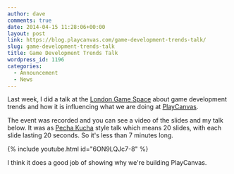 ```yaml
---
author: dave
comments: true
date: 2014-04-15 11:28:06+00:00
layout: post
link: https://blog.playcanvas.com/game-development-trends-talk/
slug: game-development-trends-talk
title: Game Development Trends Talk
wordpress_id: 1196
categories:
  - Announcement
  - News
---
```


Last week, I did a talk at the [London Game Space](http://londongamespace.com) about game development trends and how it is influencing what we are doing at [PlayCanvas](https://playcanvas.com).

The event was recorded and you can see a video of the slides and my talk below. It was as [Pecha Kucha](https://en.wikipedia.org/wiki/PechaKucha) style talk which means 20 slides, with each slide lasting 20 seconds. So it's less than 7 minutes long.

{% include youtube.html id="6ON9LQJc7-8" %}

I think it does a good job of showing why we're building PlayCanvas.
